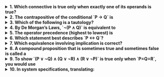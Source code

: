 <details>
<summary><strong>1. Which connective is true only when exactly one of its operands is true?</strong></summary>

- A. Conjunction (`∧`)  
- B. Inclusive disjunction (`∨`)  
- C. Exclusive disjunction (`⊕`)  
- D. Biconditional (`↔`)  

**Answer:** C  
</details>

<details>
<summary><strong>2. The contrapositive of the conditional `P → Q` is</strong></summary>

- A. `Q → P`  
- B. `¬P → ¬Q`  
- C. `¬Q → ¬P`  
- D. `P → ¬Q`  

**Answer:** C  
</details>

<details>
<summary><strong>3. Which of the following is a tautology?</strong></summary>

- A. `P ∧ ¬P`  
- B. `P ∨ ¬P`  
- C. `P ∧ Q`  
- D. `¬(P ∨ Q)`  

**Answer:** B  
</details>

<details>
<summary><strong>4. By De Morgan’s Laws, `¬(P ∧ Q)` is equivalent to</strong></summary>

- A. `¬P ∧ ¬Q`  
- B. `¬P ∨ ¬Q`  
- C. `P ∨ Q`  
- D. `P ∧ ¬Q`  

**Answer:** B  
</details>

<details>
<summary><strong>5. The operator precedence (highest to lowest) is</strong></summary>

- A. `¬`, `∨`, `∧`, `→`, `↔`  
- B. `∧`, `¬`, `∨`, `↔`, `→`  
- C. `¬`, `∧`, `∨`, `→`, `↔`  
- D. `→`, `↔`, `¬`, `∧`, `∨`  

**Answer:** C  
</details>

<details>
<summary><strong>6. Which statement best describes `P ↔ Q`?</strong></summary>

- A. If P then Q  
- B. P or Q, but not both  
- C. P and Q have the same truth value  
- D. P implies not Q  

**Answer:** C  
</details>

<details>
<summary><strong>7. Which equivalence involving implication is correct?</strong></summary>

- A. `P → Q ≡ P ∧ Q`  
- B. `P → Q ≡ ¬Q ∨ P`  
- C. `P → Q ≡ ¬P ∨ Q`  
- D. `P → Q ≡ ¬P ∧ ¬Q`  

**Answer:** C  
</details>

<details>
<summary><strong>8. A compound proposition that is sometimes true and sometimes false is called a</strong></summary>

- A. Tautology  
- B. Contradiction  
- C. Contingency  
- D. Contrapositive  

**Answer:** C  
</details>

<details>
<summary><strong>9. To show `(P ∨ ¬Q) ∧ (Q ∨ ¬R) ∧ (R ∨ ¬P)` is true only when `P=Q=R`, you would use</strong></summary>

- A. Truth-table enumeration  
- B. De Morgan’s Laws  
- C. Distribution and elimination of false terms  
- D. Contradiction proof  

**Answer:** C  
</details>

<details>
<summary><strong>10. In system specifications, translating:</strong></summary>

1. “The diagnostic message is stored or retransmitted” as `p ∨ q`  
2. “It’s not stored” as `¬p`  
3. “If stored then retransmitted” as `p → q`  

**reveals the set is**  
- A. Satisfiable  
- B. Unsatisfiable (conflicting)  
- C. A tautology  
- D. A contingency  

**Answer:** B  
</details>

